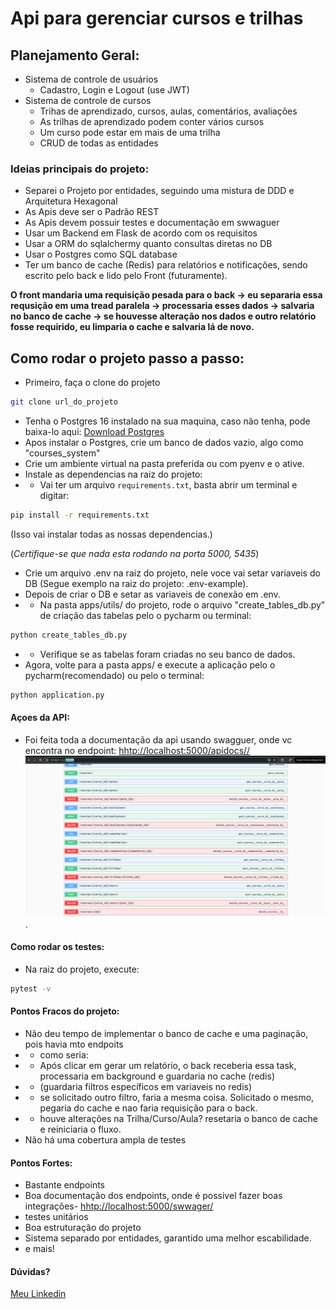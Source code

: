 # Api para gerenciar cursos e trilhas

## Planejamento Geral:



- Sistema de controle de usuários
    - Cadastro, Login e Logout (use JWT)
- Sistema de controle de cursos
    - Trihas de aprendizado, cursos, aulas, comentários, avaliações
    - As trilhas de aprendizado podem conter vários cursos
    - Um curso pode estar em mais de uma trilha
    - CRUD de todas as entidades
  
### Ideias principais do projeto:

- Separei o Projeto por entidades, seguindo uma mistura de DDD e Arquitetura Hexagonal
- As Apis deve ser o Padrão REST
- As Apis devem possuir testes e documentação em swwaguer
- Usar um Backend em Flask de acordo com os requisitos
- Usar a ORM do sqlalchermy quanto consultas diretas no DB
- Usar o Postgres como SQL database
- Ter um banco de cache (Redis) para relatórios e notificações, sendo escrito pelo back e lido pelo Front (futuramente).

**O front mandaria uma requisição pesada para o back -> eu separaria essa requsição em uma tread paralela -> processaria esses dados -> salvaria no banco de cache -> se houvesse alteração nos dados e outro relatório fosse requirido, eu limparia o cache e salvaria lá de novo.**


## Como rodar o projeto passo a passo:

- Primeiro, faça o clone do projeto 
```bash
git clone url_do_projeto
```
- Tenha o Postgres 16 instalado na sua maquina, caso não tenha, pode baixa-lo aqui: [Download Postgres](https://www.postgresql.org/download/linux/debian/)
- Apos instalar o Postgres, crie um banco de dados vazio, algo como "courses_system" 
- Crie um ambiente virtual na pasta preferida ou com pyenv e o ative.
- Instale as dependencias na raiz do projeto:
- - Vai ter um arquivo `requirements.txt`, basta abrir um terminal e digitar:

````bash
pip install -r requirements.txt
````
(Isso vai instalar todas as nossas dependencias.)

(_Certifique-se que nada esta rodando na porta 5000, 5435_)
 
- Crie um arquivo .env na raiz do projeto, nele voce vai setar variaveis do DB (Segue exemplo na raiz do projeto: .env-example).
- Depois de criar o DB e setar as variaveis de conexão em .env.
- - Na pasta apps/utils/ do projeto, rode o arquivo "create_tables_db.py" de criação das tabelas pelo o pycharm ou terminal:
````bash
python create_tables_db.py
````

- - Verifique se as tabelas foram criadas no seu banco de dados.
- Agora, volte para a pasta apps/ e execute a aplicação pelo o pycharm(recomendado) ou pelo o terminal:

````bash
python application.py
````

#### Açoes da API:
- Foi feita toda a documentação da api usando swagguer, onde vc encontra no endpoint: [hhtp://localhost:5000/apidocs//]() ![dia](swwaguer.png).
#### Como rodar os testes:
- Na raiz do projeto, execute:
````bash
pytest -v 
````
#### Pontos Fracos do projeto:
- Não deu tempo de implementar o banco de cache e uma paginação, pois havia mto endpoits
- - como seria:
- - Após clicar em gerar um relatório, o back receberia essa task, processaria em background e guardaria no cache (redis)
- - (guardaria filtros específicos em variaveis no redis) 
- - se solicitado outro filtro, faria a mesma coisa. Solicitado o mesmo, pegaria do cache e nao faria requisição para o back.
- - houve alterações na Trilha/Curso/Aula? resetaria o banco de cache e reiniciaria o fluxo.
- Não há uma cobertura ampla de testes

#### Pontos Fortes:
- Bastante endpoints
- Boa documentação dos endpoints, onde é possivel fazer boas integrações- [hhtp://localhost:5000/swwager/]()
- testes unitários
- Boa estruturação do projeto
- Sistema separado por entidades, garantido uma melhor escabilidade.
- e mais!

#### Dúvidas? 
[Meu Linkedin](https://www.linkedin.com/in/ryan-victor-alves/)
